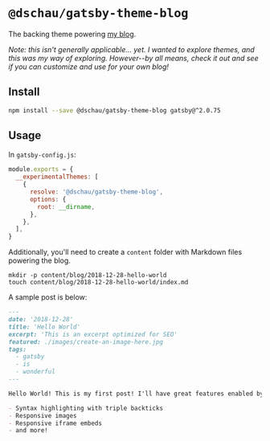 # `@dschau/gatsby-theme-blog`

The backing theme powering [my blog](https://github.com/dschau/blog).

_Note: this isn't generally applicable... yet. I wanted to explore themes, and this was my way of exploring. However--by all means, check it out and see if you can customize and use for your own blog!_

## Install

```sh
npm install --save @dschau/gatsby-theme-blog gatsby@^2.0.75
```

## Usage

In `gatsby-config.js`:

```js
module.exports = {
  __experimentalThemes: [
    {
      resolve: '@dschau/gatsby-theme-blog',
      options: {
        root: __dirname,
      },
    },
  ],
}
```

Additionally, you'll need to create a `content` folder with Markdown files powering the blog.

```shell
mkdir -p content/blog/2018-12-28-hello-world
touch content/blog/2018-12-28-hello-world/index.md
```

A sample post is below:

```md
---
date: '2018-12-28'
title: 'Hello World'
excerpt: 'This is an excerpt optimized for SEO'
featured: ./images/create-an-image-here.jpg
tags:
  - gatsby
  - is
  - wonderful
---

Hello World! This is my first post! I'll have great features enabled by default, including:

- Syntax highlighting with triple backticks
- Responsive images
- Responsive iframe embeds
- and more!
```
